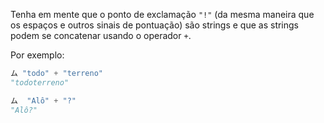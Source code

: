 Tenha em mente que o ponto de exclamação  `"!"` (da mesma maneira que os espaços e outros sinais de pontuação) são strings e que as strings podem se concatenar usando o operador `+`.

Por exemplo:

```python
ム "todo" + "terreno"
"todoterreno"

ム  "Alô" + "?"
"Alô?"
```

